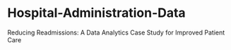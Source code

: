 # Hospital-Administration-Data
Reducing Readmissions: A Data Analytics Case Study for Improved Patient Care
